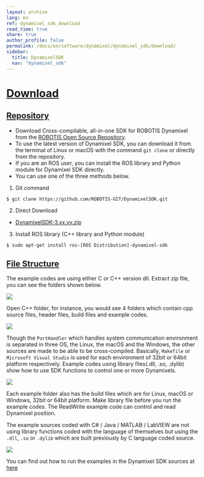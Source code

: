 ```yaml
---
layout: archive
lang: en
ref: dynamixel_sdk_download
read_time: true
share: true
author_profile: false
permalink: /docs/en/software/dynamixel/dynamixel_sdk/download/
sidebar:
  title: DynamixelSDK
  nav: "dynamixel_sdk"
---
```


<div style="counter-reset: h1 1"></div>

# [Download](#download)

## [Repository](#repository)

- Download Cross-compilable, all-in-one SDK for ROBOTIS Dynamixel from the [ROBOTIS Open Source Repository](https://github.com/ROBOTIS-GIT/DynamixelSDK).
- To use the latest version of Dynamixel SDK, you can download it from the terminal of Linux or macOS with the command `git clone` or directly from the repository.
- If you are an ROS user, you can install the ROS library and Python module for Dynamixel SDK directly.
- You can use one of the three methods below.

1) Git command
  
  ```
  $ git clone https://github.com/ROBOTIS-GIT/DynamixelSDK.git
  ```
  
2) Direct Download
- [DynamixelSDK-3.xx.yy.zip](https://github.com/ROBOTIS-GIT/DynamixelSDK/releases)

3) Install ROS library (C++ library and Python module)

  ```
  $ sudo apt-get install ros-[ROS Distribution]-dynamixel-sdk
  ```

## [File Structure](#file-structure)

The example codes are using either C or C++ version dll. Extract zip file, you can see the folders shown below.

![](/assets/images/sw/sdk/dynamixel_sdk/overview/dynamixel_sdk_language_map.png)

Open C++ folder, for instance, you would see 4 folders which contain cpp source files, header files, build files and example codes. 

![](/assets/images/sw/sdk/dynamixel_sdk/overview/dynamixel_sdk_library_struct.png)

Though the `PortHandler` which handles system communication environment is separated in three OS, the Linux, the macOS and the Windows, the other sources are made to be able to be cross-compiled. Basically, `Makefile` or `Microsoft Visual Studio` is used for each environment of 32bit or 64bit platform respectively. Example codes using library files(.dll, .so, .dylib) show how to use SDK functions to control one or more Dynamixels.  

![](/assets/images/sw/sdk/dynamixel_sdk/overview/dynamixel_sdk_sample_struct.png)

Each example folder also has the build files which are for Linux, macOS or Windows, 32bit or 64bit platform. Make library file before you run the example codes. The ReadWrite example code can control and read Dynamixel position.

The example sources coded with C# / Java / MATLAB / LabVIEW are not using library functions coded with the language of themselves but using the `.dll`, `.so` or `.dylib` which are built previously by C language coded source. 

![](/assets/images/sw/sdk/dynamixel_sdk/overview/dynamixel_sdk_language_struct.png)

You can find out how to run the examples in the Dynamixel SDK sources at [here](/docs/en/software/dynamixel/dynamixel_sdk/sample_code/c_read_write_protocol_1_0/#sample-code)
